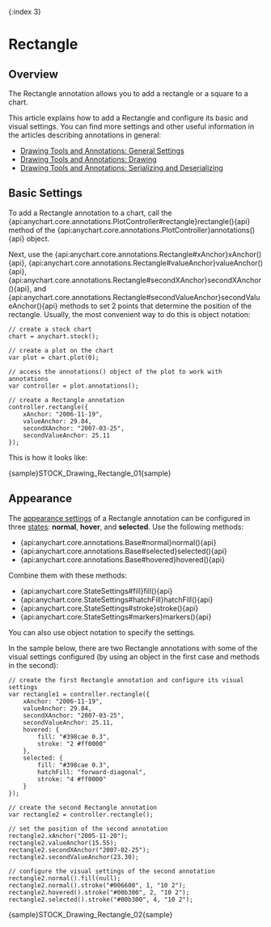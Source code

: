 {:index 3}
# Rectangle

## Overview

The Rectangle annotation allows you to add a rectangle or a square to a chart.

This article explains how to add a Rectangle and configure its basic and visual settings. You can find more settings and other useful information in the articles describing annotations in general:

* [Drawing Tools and Annotations: General Settings](General_Settings)
* [Drawing Tools and Annotations: Drawing](Drawing)
* [Drawing Tools and Annotations: Serializing and Deserializing](Serializing_Deserializing)

## Basic Settings

To add a Rectangle annotation to a chart, call the {api:anychart.core.annotations.PlotController#rectangle}rectangle(){api} method of the {api:anychart.core.annotations.PlotController}annotations(){api} object.

Next, use the {api:anychart.core.annotations.Rectangle#xAnchor}xAnchor(){api}, {api:anychart.core.annotations.Rectangle#valueAnchor}valueAnchor(){api}, {api:anychart.core.annotations.Rectangle#secondXAnchor}secondXAnchor(){api}, and {api:anychart.core.annotations.Rectangle#secondValueAnchor}secondValueAnchor(){api} methods to set 2 points that determine the position of the rectangle. Usually, the most convenient way to do this is object notation:

```
// create a stock chart
chart = anychart.stock();

// create a plot on the chart
var plot = chart.plot(0);

// access the annotations() object of the plot to work with annotations
var controller = plot.annotations();

// create a Rectangle annotation
controller.rectangle({
    xAnchor: "2006-11-19",
    valueAnchor: 29.84,
    secondXAnchor: "2007-03-25",
    secondValueAnchor: 25.11
});
```

This is how it looks like:

{sample}STOCK\_Drawing\_Rectangle\_01{sample}

## Appearance

The [appearance settings](../../../Appearance_Settings) of a Rectangle annotation can be configured in three [states](../../../Common_Settings/Interactivity/States): **normal**, **hover**, and **selected**. Use the following methods:

* {api:anychart.core.annotations.Base#normal}normal(){api} 
* {api:anychart.core.annotations.Base#selected}selected(){api} 
* {api:anychart.core.annotations.Base#hovered}hovered(){api}

Combine them with these methods:

* {api:anychart.core.StateSettings#fill}fill(){api}
* {api:anychart.core.StateSettings#hatchFill}hatchFill(){api}
* {api:anychart.core.StateSettings#stroke}stroke(){api}
* {api:anychart.core.StateSettings#markers}markers(){api}

You can also use object notation to specify the settings.

In the sample below, there are two Rectangle annotations with some of the visual settings configured (by using an object in the first case and methods in the second):

```
// create the first Rectangle annotation and configure its visual settings
var rectangle1 = controller.rectangle({
    xAnchor: "2006-11-19",
    valueAnchor: 29.84,
    secondXAnchor: "2007-03-25",
    secondValueAnchor: 25.11,
    hovered: {
        fill: "#398cae 0.3",
        stroke: "2 #ff0000"
    },
    selected: {
        fill: "#398cae 0.3",
        hatchFill: "forward-diagonal",
        stroke: "4 #ff0000"
    }
});

// create the second Rectangle annotation
var rectangle2 = controller.rectangle();

// set the position of the second annotation
rectangle2.xAnchor("2005-11-20");
rectangle2.valueAnchor(15.55);
rectangle2.secondXAnchor("2007-02-25");
rectangle2.secondValueAnchor(23.30);
 
// configure the visual settings of the second annotation
rectangle2.normal().fill(null);
rectangle2.normal().stroke("#006600", 1, "10 2");
rectangle2.hovered().stroke("#00b300", 2, "10 2");
rectangle2.selected().stroke("#00b300", 4, "10 2");
```

{sample}STOCK\_Drawing\_Rectangle\_02{sample}